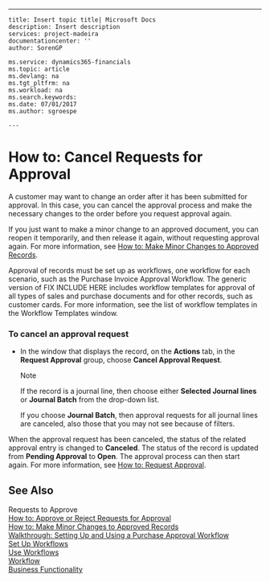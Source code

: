 ---
    title: Insert topic title| Microsoft Docs
    description: Insert description
    services: project-madeira
    documentationcenter: ''
    author: SorenGP

    ms.service: dynamics365-financials
    ms.topic: article
    ms.devlang: na
    ms.tgt_pltfrm: na
    ms.workload: na
    ms.search.keywords:
    ms.date: 07/01/2017
    ms.author: sgroespe

    ---
# How to: Cancel Requests for Approval
A customer may want to change an order after it has been submitted for approval. In this case, you can cancel the approval process and make the necessary changes to the order before you request approval again.  
  
 If you just want to make a minor change to an approved document, you can reopen it temporarily, and then release it again, without requesting approval again. For more information, see [How to: Make Minor Changes to Approved Records](../../BusinessFunctionality/Workflow/how-to-make-minor-changes-to-approved-records.md).  
  
 Approval of records must be set up as workflows, one workflow for each scenario, such as the Purchase Invoice Approval Workflow. The generic version of FIX INCLUDE HERE<!--[!INCLUDE[dyn_nav](../../ApplicationDesign/includes/dyn_nav_md.md)] --> includes workflow templates for approval of all types of sales and purchase documents and for other records, such as customer cards. For more information, see the list of workflow templates in the Workflow Templates window.  
  
### To cancel an approval request  
  
-   In the window that displays the record, on the **Actions** tab, in the **Request Approval** group, choose **Cancel Approval Request**.  
  
    > [!NOTE]  
    >  If the record is a journal line, then choose either **Selected Journal lines** or **Journal Batch** from the drop\-down list.  
    >   
    >  If you choose **Journal Batch**, then approval requests for all journal lines are canceled, also those that you may not see because of filters.  
  
 When the approval request has been canceled, the status of the related approval entry is changed to **Canceled**. The status of the record is updated from **Pending Approval** to **Open**. The approval process can then start again. For more information, see [How to: Request Approval](../../BusinessFunctionality/Workflow/how-to-request-approval.md).  
  
## See Also  
 Requests to Approve   
 [How to: Approve or Reject Requests for Approval](../../BusinessFunctionality/Workflow/how-to-approve-or-reject-requests-for-approval.md)   
 [How to: Make Minor Changes to Approved Records](../../BusinessFunctionality/Workflow/how-to-make-minor-changes-to-approved-records.md)   
 [Walkthrough: Setting Up and Using a Purchase Approval Workflow](../../BusinessFunctionality/Workflow/walkthrough-setting-up-and-using-a-purchase-approval-workflow.md)   
 [Set Up Workflows](../../BusinessFunctionality/Workflow/set-up-workflows.md)   
 [Use Workflows](../../BusinessFunctionality/Workflow/use-workflows.md)   
 [Workflow](../../BusinessFunctionality/Workflow/workflow.md)   
 [Business Functionality](../Topic/Business%20Functionality.md)